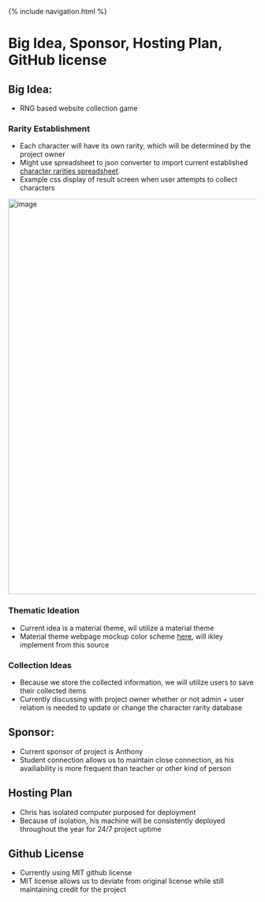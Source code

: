{% include navigation.html %}


# Big Idea, Sponsor, Hosting Plan, GitHub license
## Big Idea: 
- RNG based website collection game

### Rarity Establishment
- Each character will have its own rarity, which will be determined by the project owner
- Might use spreadsheet to json converter to import current established [character rarities spreadsheet](https://docs.google.com/spreadsheets/d/1UD9WZGlFdo9ilsEk5Yt6DiQNR17IQtmcs23jC_lP0zk/edit?usp=sharing).
- Example css display of result screen when user attempts to collect characters
<img width="800" alt="image" src="http://genshintool.com/wp-content/uploads/2020/12/unnamed-file-2189.jpg">

### Thematic Ideation
- Current idea is a material theme, wil utilize a material theme
- Material theme webpage mockup color scheme [here](https://material-theme.com/), will ikley implement from this source

### Collection Ideas
- Because we store the collected information, we will utiilze users to save their collected items
- Currently discussing with project owner whether or not admin + user relation is needed to update or change the character rarity database

## Sponsor:
- Current sponsor of project is Anthony
- Student connection allows us to maintain close connection, as his availiability is more frequent than teacher or other kind of person

## Hosting Plan
- Chris has isolated computer purposed for deployment
- Because of isolation, his machine will be consistently deployed throughout the year for 24/7 project uptime

## Github License
- Currently using MIT github license
- MIT license allows us to deviate from original license while still maintaining credit for the project


